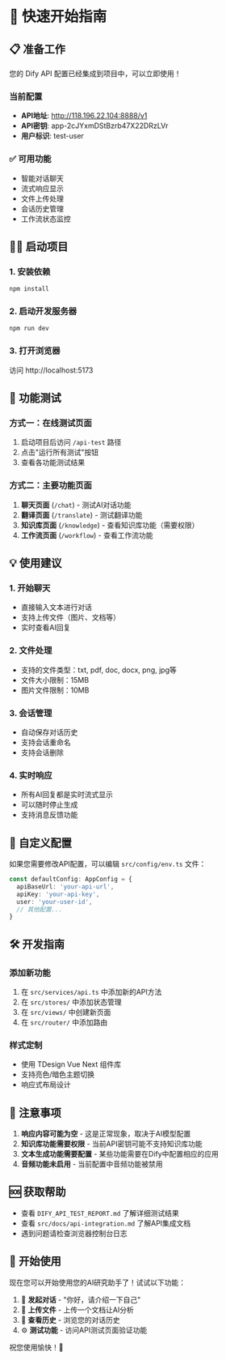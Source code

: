 # 🚀 快速开始指南

## 📋 准备工作

您的 Dify API 配置已经集成到项目中，可以立即使用！

### 当前配置
- **API地址**: http://118.196.22.104:8888/v1
- **API密钥**: app-2cJYxmDStBzrb47X22DRzLVr
- **用户标识**: test-user

### ✅ 可用功能
- 智能对话聊天
- 流式响应显示
- 文件上传处理
- 会话历史管理
- 工作流状态监控

## 🏃‍♂️ 启动项目

### 1. 安装依赖
```bash
npm install
```

### 2. 启动开发服务器
```bash
npm run dev
```

### 3. 打开浏览器
访问 http://localhost:5173

## 🎯 功能测试

### 方式一：在线测试页面
1. 启动项目后访问 `/api-test` 路径
2. 点击"运行所有测试"按钮
3. 查看各功能测试结果

### 方式二：主要功能页面
1. **聊天页面** (`/chat`) - 测试AI对话功能
2. **翻译页面** (`/translate`) - 测试翻译功能
3. **知识库页面** (`/knowledge`) - 查看知识库功能（需要权限）
4. **工作流页面** (`/workflow`) - 查看工作流功能

## 💡 使用建议

### 1. 开始聊天
- 直接输入文本进行对话
- 支持上传文件（图片、文档等）
- 实时查看AI回复

### 2. 文件处理
- 支持的文件类型：txt, pdf, doc, docx, png, jpg等
- 文件大小限制：15MB
- 图片文件限制：10MB

### 3. 会话管理
- 自动保存对话历史
- 支持会话重命名
- 支持会话删除

### 4. 实时响应
- 所有AI回复都是实时流式显示
- 可以随时停止生成
- 支持消息反馈功能

## 🔧 自定义配置

如果您需要修改API配置，可以编辑 `src/config/env.ts` 文件：

```typescript
const defaultConfig: AppConfig = {
  apiBaseUrl: 'your-api-url',
  apiKey: 'your-api-key',
  user: 'your-user-id',
  // 其他配置...
}
```

## 🛠️ 开发指南

### 添加新功能
1. 在 `src/services/api.ts` 中添加新的API方法
2. 在 `src/stores/` 中添加状态管理
3. 在 `src/views/` 中创建新页面
4. 在 `src/router/` 中添加路由

### 样式定制
- 使用 TDesign Vue Next 组件库
- 支持亮色/暗色主题切换
- 响应式布局设计

## 📝 注意事项

1. **响应内容可能为空** - 这是正常现象，取决于AI模型配置
2. **知识库功能需要权限** - 当前API密钥可能不支持知识库功能
3. **文本生成功能需要配置** - 某些功能需要在Dify中配置相应的应用
4. **音频功能未启用** - 当前配置中音频功能被禁用

## 🆘 获取帮助

- 查看 `DIFY_API_TEST_REPORT.md` 了解详细测试结果
- 查看 `src/docs/api-integration.md` 了解API集成文档
- 遇到问题请检查浏览器控制台日志

## 🎉 开始使用

现在您可以开始使用您的AI研究助手了！试试以下功能：

1. 💬 **发起对话** - "你好，请介绍一下自己"
2. 📎 **上传文件** - 上传一个文档让AI分析
3. 🔄 **查看历史** - 浏览您的对话历史
4. ⚙️ **测试功能** - 访问API测试页面验证功能

祝您使用愉快！🚀 
